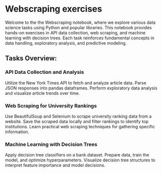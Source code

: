 # Webscraping exercises
Welcome to the the Webscraping notebook, where we explore various data science tasks using Python and popular libraries. This notebook provides hands-on exercises in API data collection, web scraping, and machine learning with decision trees. Each task reinforces fundamental concepts in data handling, exploratory analysis, and predictive modeling.

## Tasks Overview:
### API Data Collection and Analysis

Utilize the New York Times API to fetch and analyze article data.
Parse JSON responses into pandas dataframes.
Perform exploratory data analysis and visualize article trends over time.
### Web Scraping for University Rankings

Use BeautifulSoup and Selenium to scrape university ranking data from a website.
Save the scraped data locally and filter rankings to identify top institutions.
Learn practical web scraping techniques for gathering specific information.
### Machine Learning with Decision Trees

Apply decision tree classifiers on a bank dataset.
Prepare data, train the model, and optimize hyperparameters.
Visualize decision tree structures to interpret feature importance and model decisions.
